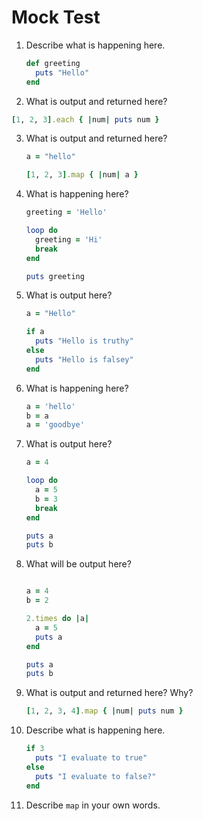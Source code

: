 # Mock Test 

1. Describe what is happening here.

   ```ruby
   def greeting
     puts "Hello"
   end
   ```

   

2.  What is output and returned here? 

   ```ruby
   [1, 2, 3].each { |num| puts num }
   ```

   

3. What is output and returned here?

   ```ruby
   a = "hello"
   
   [1, 2, 3].map { |num| a }
   ```



4. What is happening here? 

   ```ruby
   greeting = 'Hello'
   
   loop do
     greeting = 'Hi'
     break
   end
   
   puts greeting
   ```

   

5. What is output here?

   ```ruby
   a = "Hello"
   
   if a
     puts "Hello is truthy"
   else
     puts "Hello is falsey"
   end
   ```

   

6. What is happening here?

   ```ruby
   a = 'hello'
   b = a
   a = 'goodbye'
   ```

   

7. What is output here?

   ```ruby
   a = 4
   
   loop do
     a = 5
     b = 3
     break
   end
   
   puts a
   puts b
   ```

   

8. What will be output here?

   ```ruby
   
   a = 4
   b = 2
   
   2.times do |a|
     a = 5
     puts a
   end
   
   puts a
   puts b
   ```

   

9. What is output and returned here? Why?

   ```ruby
   [1, 2, 3, 4].map { |num| puts num }
   ```

   

10. Describe what is happening here.

    ```ruby
    if 3
      puts "I evaluate to true"
    else
      puts "I evaluate to false?"
    end
    ```



11. Describe `map` in your own words.